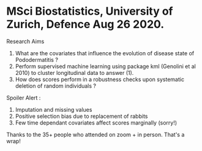 # MSci Biostatistics, University of Zurich, Defence Aug 26 2020.

Research Aims

1. What are the covariates that influence the evolution of disease state of Pododermatitis ?
2. Perform supervised machine learning using package kml (Genolini et al 2010) to cluster longitudinal data to answer (1).
3. How does scores perform in a robustness checks upon systematic deletion of random individuals ? 

Spoiler Alert :

1. Imputation and missing values
2. Positive selection bias due to replacement of rabbits
3. Few time dependant covariates affect scores marginally (sorry!)

Thanks to the 35+ people who attended on zoom + in person. That's a wrap!
